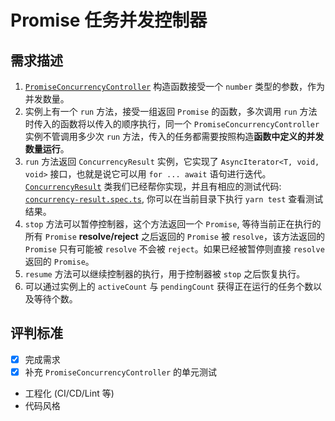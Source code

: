 # Promise 任务并发控制器

## 需求描述

1. [`PromiseConcurrencyController`](./src/index.ts) 构造函数接受一个 `number` 类型的参数，作为并发数量。
2. 实例上有一个 `run` 方法，接受一组返回 `Promise` 的函数，多次调用 `run` 方法时传入的函数将以传入的顺序执行，同一个 `PromiseConcurrencyController` 实例不管调用多少次 `run` 方法，传入的任务都需要按照构造**函数中定义的并发数量运行**。
3. `run` 方法返回 `ConcurrencyResult` 实例，它实现了 `AsyncIterator<T, void, void>` 接口，也就是说它可以用 `for ... await` 语句进行迭代。[`ConcurrencyResult`](./src/concurrency-result.ts) 类我们已经帮你实现，并且有相应的测试代码: [`concurrency-result.spec.ts`](./src/__tests__/concurrency-result.spec.ts), 你可以在当前目录下执行 `yarn test` 查看测试结果。
4. `stop` 方法可以暂停控制器，这个方法返回一个 `Promise`, 等待当前正在执行的所有 `Promise` **resolve/reject** 之后返回的 `Promise` 被 `resolve`，该方法返回的 `Promise` 只有可能被 `resolve` 不会被 `reject`。如果已经被暂停则直接 `resolve` 返回的 `Promise`。
5. `resume` 方法可以继续控制器的执行，用于控制器被 `stop` 之后恢复执行。
6. 可以通过实例上的 `activeCount` 与 `pendingCount` 获得正在运行的任务个数以及等待个数。

## 评判标准

- [x] 完成需求
- [x] 补充 `PromiseConcurrencyController` 的单元测试
- 工程化 (CI/CD/Lint 等)
- 代码风格
